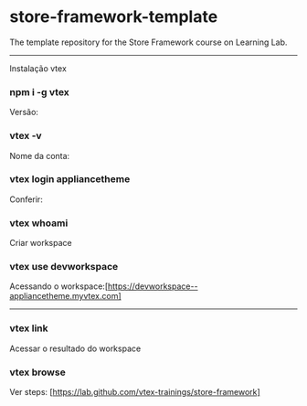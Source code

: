 # store-framework-template
The template repository for the Store Framework course on Learning Lab.

-------------------------------------------------------------------------

Instalação vtex
### npm i -g vtex

Versão:
### vtex -v

Nome da conta:
### vtex login appliancetheme

Conferir:
### vtex whoami

Criar workspace
### vtex use devworkspace

Acessando o workspace:[https://devworkspace--appliancetheme.myvtex.com]

----------------------------------------------------------------------------

### vtex link

Acessar o resultado do workspace
### vtex browse

Ver steps:
[https://lab.github.com/vtex-trainings/store-framework]
